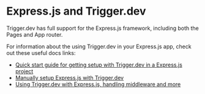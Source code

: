 # Express.js and Trigger.dev

Trigger.dev has full support for the Express.js framework, including both the Pages and App router.

For information about the using Trigger.dev in your Express.js app, check out these useful docs links:

- [Quick start guide for getting setup with Trigger.dev in a Express.js project](https://trigger.dev/docs/documentation/quickstarts/express)
- [Manually setup Express.js with Trigger.dev](https://trigger.dev/docs/documentation/guides/manual/express)
- [Using Trigger.dev with Express.js, handling middleware and more](https://trigger.dev/docs/documentation/guides/platforms/express)